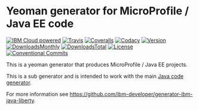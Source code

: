 # Yeoman generator for MicroProfile / Java EE code

[![IBM Cloud powered][img-cloud-powered]][url-cloud]
[![Travis][img-travis]][url-travis]
[![Coveralls][img-coveralls-master]][url-coveralls-master]
[![Codacy][img-codacy]][url-codacy]
[![Version][img-version]][url-npm]
[![DownloadsMonthly][img-npm-downloads-monthly]][url-npm]
[![DownloadsTotal][img-npm-downloads-total]][url-npm]
[![License][img-license]][url-npm]
[![Conventional Commits](https://img.shields.io/badge/Conventional%20Commits-1.0.0-yellow.svg)](https://conventionalcommits.org)

[img-cloud-powered]: https://img.shields.io/badge/ibmcloud-powered-blue.svg
[url-cloud]: http://bluemix.net

[img-travis]: https://travis-ci.org/ibm-developer/generator-ibm-java-liberty.svg?branch=master
[url-travis]: https://travis-ci.org/ibm-developer/generator-ibm-java-liberty

[img-coveralls-master]: https://coveralls.io/repos/github/ibm-developer/generator-ibm-java-liberty/badge.svg
[url-coveralls-master]: https://coveralls.io/github/ibm-developer/generator-ibm-java-liberty

[img-codacy]: https://api.codacy.com/project/badge/Grade/a5893a4622094dc8920c8a372a8d3588?branch=development
[url-codacy]: https://www.codacy.com/app/ibm-developer/generator-ibm-java-liberty

[img-version]: https://img.shields.io/npm/v/generator-ibm-java-liberty.svg
[url-npm]: https://www.npmjs.com/package/generator-ibm-java-liberty

[img-npm-downloads-monthly]: https://img.shields.io/npm/dm/generator-ibm-java-liberty.svg

[img-npm-downloads-total]: https://img.shields.io/npm/dt/generator-ibm-java-liberty.svg

[img-license]: https://img.shields.io/npm/l/generator-ibm-java-liberty.svg

This is a yeoman generator that produces MicroProfile / Java EE projects.

This is a sub generator and is intended to work with the main [Java code generator](https://github.com/ibm-developer/generator-ibm-java).

For more information see https://github.com/ibm-developer/generator-ibm-java-liberty.
